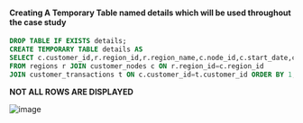 #### Creating A Temporary Table named details which will be used throughout the case study
```sql
DROP TABLE IF EXISTS details;
CREATE TEMPORARY TABLE details AS
SELECT c.customer_id,r.region_id,r.region_name,c.node_id,c.start_date,c.end_date,t.txn_date,t.txn_type,t.txn_amount
FROM regions r JOIN customer_nodes c ON r.region_id=c.region_id 
JOIN customer_transactions t ON c.customer_id=t.customer_id ORDER BY 1;
```
**NOT ALL ROWS ARE DISPLAYED**

![image](https://github.com/shivin316/8__Week_SQL_Challenge/assets/122541994/4efd7fb8-3df6-49d9-9b60-1d94c0f1e6b2)

